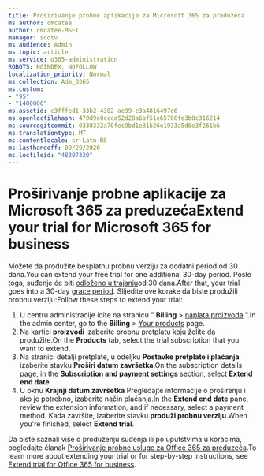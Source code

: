 ```yaml
---
title: Proširivanje probne aplikacije za Microsoft 365 za preduzeća
ms.author: cmcatee
author: cmcatee-MSFT
manager: scotv
ms.audience: Admin
ms.topic: article
ms.service: o365-administration
ROBOTS: NOINDEX, NOFOLLOW
localization_priority: Normal
ms.collection: Adm_O365
ms.custom:
- "95"
- "1400006"
ms.assetid: c3fffed1-33b2-4382-ae99-c3a4816497e6
ms.openlocfilehash: 470d9e0ccca52d28a6bf51e65706fe3b0c316214
ms.sourcegitcommit: 0338332a70fec9bd1e81b26e1933a5d0e3f261b6
ms.translationtype: MT
ms.contentlocale: sr-Latn-RS
ms.lasthandoff: 09/29/2020
ms.locfileid: "48307320"
---
```

# <a name="extend-your-trial-for-microsoft-365-for-business"></a><span data-ttu-id="20018-102">Proširivanje probne aplikacije za Microsoft 365 za preduzeća</span><span class="sxs-lookup"><span data-stu-id="20018-102">Extend your trial for Microsoft 365 for business</span></span>

<span data-ttu-id="20018-103">Možete da produžite besplatnu probnu verziju za dodatni period od 30 dana.</span><span class="sxs-lookup"><span data-stu-id="20018-103">You can extend your free trial for one additional 30-day period.</span></span> <span data-ttu-id="20018-104">Posle toga, suđenje će biti [odloženo u trajanju](https://docs.microsoft.com/alchemyinsights/grace-period-for-microsoft-365-free-trial)od 30 dana.</span><span class="sxs-lookup"><span data-stu-id="20018-104">After that, your trial goes into a 30-day [grace period](https://docs.microsoft.com/alchemyinsights/grace-period-for-microsoft-365-free-trial).</span></span> <span data-ttu-id="20018-105">Slijedite ove korake da biste produžili probnu verziju:</span><span class="sxs-lookup"><span data-stu-id="20018-105">Follow these steps to extend your trial:</span></span>
  
1. <span data-ttu-id="20018-106">U centru administracije idite na stranicu " **Billing** \> [naplata proizvoda](https://go.microsoft.com/fwlink/p/?linkid=842054) ".</span><span class="sxs-lookup"><span data-stu-id="20018-106">In the admin center, go to the **Billing** \> [Your products](https://go.microsoft.com/fwlink/p/?linkid=842054) page.</span></span>
2. <span data-ttu-id="20018-107">Na kartici **proizvodi** izaberite probnu pretplatu koju želite da produžite.</span><span class="sxs-lookup"><span data-stu-id="20018-107">On the **Products** tab, select the trial subscription that you want to extend.</span></span>
3. <span data-ttu-id="20018-108">Na stranici detalji pretplate, u odeljku **Postavke pretplate i plaćanja** izaberite stavku **Proširi datum završetka**.</span><span class="sxs-lookup"><span data-stu-id="20018-108">On the subscription details page, in the **Subscription and payment settings** section, select **Extend end date**.</span></span>
4. <span data-ttu-id="20018-109">U oknu **Krajnji datum završetka** Pregledajte informacije o proširenju i ako je potrebno, izaberite način plaćanja.</span><span class="sxs-lookup"><span data-stu-id="20018-109">In the **Extend end date** pane, review the extension information, and if necessary, select a payment method.</span></span> <span data-ttu-id="20018-110">Kada završite, izaberite stavku **produži probnu verziju**.</span><span class="sxs-lookup"><span data-stu-id="20018-110">When you're finished, select **Extend trial**.</span></span>

<span data-ttu-id="20018-111">Da biste saznali više o produženju suđenja ili po uputstvima u koracima, pogledajte članak [Proširivanje probne usluge za Office 365 za preduzeća](https://docs.microsoft.com/microsoft-365/commerce/extend-your-trial).</span><span class="sxs-lookup"><span data-stu-id="20018-111">To learn more about extending your trial or for step-by-step instructions, see [Extend trial for Office 365 for business](https://docs.microsoft.com/microsoft-365/commerce/extend-your-trial).</span></span>